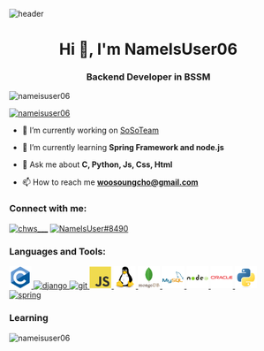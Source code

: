 
![header](https://capsule-render.vercel.app/api?type=waving&color=timeGradient&height=300&section=header&text=NameIsUser06&animation=fadeIn&fontSize=80&desc=Backend%20Developer)
<h1 align="center">
Hi 👋, I'm NameIsUser06</h1>
<h3 align="center">Backend Developer in BSSM</h3>

<p align="left"> <img src="https://komarev.com/ghpvc/?username=nameisuser06&label=Profile%20views&color=0e75b6&style=flat" alt="nameisuser06" /> </p>

<p align="left"> <a href="https://github.com/ryo-ma/github-profile-trophy"><img src="https://github-profile-trophy.vercel.app/?username=nameisuser06" alt="nameisuser06" /></a> </p>

- 🔭 I’m currently working on [SoSoTeam](https://github.com/SoSoTeam)

- 🌱 I’m currently learning **Spring Framework and node.js**

- 💬 Ask me about **C, Python, Js, Css, Html**

- 📫 How to reach me **woosoungcho@gmail.com**

<h3 align="left">Connect with me:</h3>
<p align="left">
<a href="https://instagram.com/chws___" target="blank"><img align="center" src="https://raw.githubusercontent.com/rahuldkjain/github-profile-readme-generator/master/src/images/icons/Social/instagram.svg" alt="chws___" height="30" width="40" /></a>
<a href="https://discord.gg/NameIsUser#8490" target="blank"><img align="center" src="https://raw.githubusercontent.com/rahuldkjain/github-profile-readme-generator/master/src/images/icons/Social/discord.svg" alt="NameIsUser#8490" height="30" width="40" /></a>
</p>

<h3 align="left">Languages and Tools:</h3>
<p align="left"> <a href="https://www.cprogramming.com/" target="_blank" rel="noreferrer"> <img src="https://raw.githubusercontent.com/devicons/devicon/master/icons/c/c-original.svg" alt="c" width="40" height="40"/> </a> <a href="https://www.djangoproject.com/" target="_blank" rel="noreferrer"> <img src="https://cdn.worldvectorlogo.com/logos/django.svg" alt="django" width="40" height="40"/> </a> <a href="https://git-scm.com/" target="_blank" rel="noreferrer"> <img src="https://www.vectorlogo.zone/logos/git-scm/git-scm-icon.svg" alt="git" width="40" height="40"/> </a> <a href="https://developer.mozilla.org/en-US/docs/Web/JavaScript" target="_blank" rel="noreferrer"> <img src="https://raw.githubusercontent.com/devicons/devicon/master/icons/javascript/javascript-original.svg" alt="javascript" width="40" height="40"/> </a> <a href="https://www.linux.org/" target="_blank" rel="noreferrer"> <img src="https://raw.githubusercontent.com/devicons/devicon/master/icons/linux/linux-original.svg" alt="linux" width="40" height="40"/> </a> <a href="https://www.mongodb.com/" target="_blank" rel="noreferrer"> <img src="https://raw.githubusercontent.com/devicons/devicon/master/icons/mongodb/mongodb-original-wordmark.svg" alt="mongodb" width="40" height="40"/> </a> <a href="https://www.mysql.com/" target="_blank" rel="noreferrer"> <img src="https://raw.githubusercontent.com/devicons/devicon/master/icons/mysql/mysql-original-wordmark.svg" alt="mysql" width="40" height="40"/> </a> <a href="https://nodejs.org" target="_blank" rel="noreferrer"> <img src="https://raw.githubusercontent.com/devicons/devicon/master/icons/nodejs/nodejs-original-wordmark.svg" alt="nodejs" width="40" height="40"/> </a> <a href="https://www.oracle.com/" target="_blank" rel="noreferrer"> <img src="https://raw.githubusercontent.com/devicons/devicon/master/icons/oracle/oracle-original.svg" alt="oracle" width="40" height="40"/> </a> <a href="https://www.python.org" target="_blank" rel="noreferrer"> <img src="https://raw.githubusercontent.com/devicons/devicon/master/icons/python/python-original.svg" alt="python" width="40" height="40"/> </a> <a href="https://spring.io/" target="_blank" rel="noreferrer"> <img src="https://www.vectorlogo.zone/logos/springio/springio-icon.svg" alt="spring" width="40" height="40"/> </a> </p>
<h3 align = "left">Learning</h3>
<p align = "left">
</p>

<!-- <p><img align="left" src="https://github-readme-stats.vercel.app/api/top-langs?username=nameisuser06&show_icons=true&locale=en&layout=compact" alt="nameisuser06" /></p>

<p>&nbsp;<img align="center" src="https://github-readme-stats.vercel.app/api?username=nameisuser06&show_icons=true&locale=en" alt="nameisuser06" /></p> --!>

<p><img align="center" src="https://github-readme-streak-stats.herokuapp.com/?user=nameisuser06&" alt="nameisuser06" /></p>
